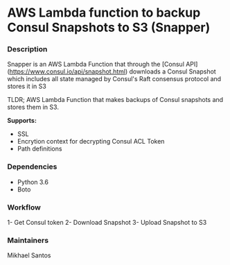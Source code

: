 # AWS Lambda function to backup Consul Snapshots to S3 (Snapper)

### Description
Snapper is an AWS Lambda Function that through the [Consul API] (https://www.consul.io/api/snapshot.html) downloads a Consul Snapshot which includes all state managed by Consul's Raft consensus protocol and stores it in S3

TLDR; AWS Lambda Function that makes backups of Consul snapshots and stores them in S3.

**Supports:**

* SSL
* Encrytion context for decrypting Consul ACL Token
* Path definitions

### Dependencies
 
 * Python 3.6
 * Boto
 
### Workflow
 
 1- Get Consul token
 2- Download Snapshot
 3- Upload Snapshot to S3

### Maintainers
Mikhael Santos
